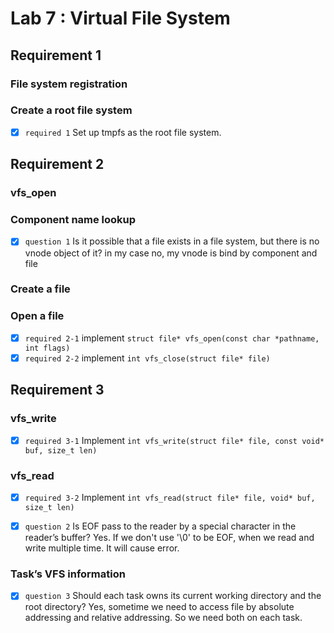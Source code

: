 # Lab 7 : Virtual File System

## Requirement 1

### File system registration
### Create a root file system
- [x] `required 1` Set up tmpfs as the root file system.

## Requirement 2

### vfs_open
### Component name lookup
- [x] `question 1` Is it possible that a file exists in a file system, but there is no vnode object of it?
in my case no, my vnode is bind by component and file

### Create a file
### Open a file
- [x] `required 2-1` implement `struct file* vfs_open(const char *pathname, int flags)`
- [x] `required 2-2` implement `int vfs_close(struct file* file)`

## Requirement 3

### vfs_write
- [x] `required 3-1` Implement `int vfs_write(struct file* file, const void* buf, size_t len)`
### vfs_read
- [x] `required 3-2` Implement `int vfs_read(struct file* file, void* buf, size_t len)`

- [x] `question 2` Is EOF pass to the reader by a special character in the reader’s buffer?
Yes. If we don't use '\0' to be EOF, when we read and write multiple time. It will cause error.

### Task’s VFS information

- [x] `question 3` Should each task owns its current working directory and the root directory?
Yes, sometime we need to access file by absolute addressing and relative addressing.
So we need both on each task.

